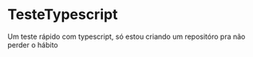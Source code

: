 # TesteTypescript
 Um teste rápido com typescript, só estou criando um repositóro pra não perder o hábito
